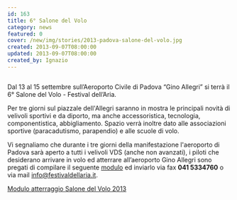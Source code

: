 ```yaml
---
id: 163
title: 6­­° Salone del Volo
category: news
featured: 0
cover: /new/img/stories/2013-padova-salone-del-volo.jpg
created: 2013-09-07T08:00:00
updated: 2013-09-07T08:00:00
created_by: Ignazio
---
```


<a href="https://www.festivaldellaria.it/" target="_blank">
    <img alt="" class="float-start mr-3 w-[300px]" src="/new/img/stories/2013-padova-salone-del-volo.jpg"/>
</a>

Dal 13 al 15 settembre sull’Aeroporto Civile di Padova “Gino Allegri” si terrà il 6° Salone del Volo - Festival dell’Aria.

Per tre giorni sul piazzale dell'Allegri saranno in mostra le principali novità di velivoli sportivi e da diporto, ma anche accessoristica, tecnologia, componentistica, abbigliamento. Spazio verrà inoltre dato alle associazioni sportive (paracadutismo, parapendio) e alle scuole di volo.

Vi segnaliamo che durante i tre giorni della manifestazione l'aeroporto di Padova sarà aperto a tutti i velivoli VDS (anche non avanzati), i piloti che desiderano arrivare in volo ed atterrare all’aeroporto Gino Allegri sono pregati di compilare il seguente <a href="https://www.festivaldellaria.it/wp-content/uploads/2013/07/Modulo-att.ggio-Salone-del-Volo-13-PILOTI-comp..doc" target="_blank"> modulo</a> ed inviarlo via fax <strong>041 5334760</strong> o via mail info@festivaldellaria.it.

<a href="https://www.festivaldellaria.it/wp-content/uploads/2013/07/Modulo-att.ggio-Salone-del-Volo-13-PILOTI-comp..doc">Modulo atterraggio Salone del Volo 2013</a>
